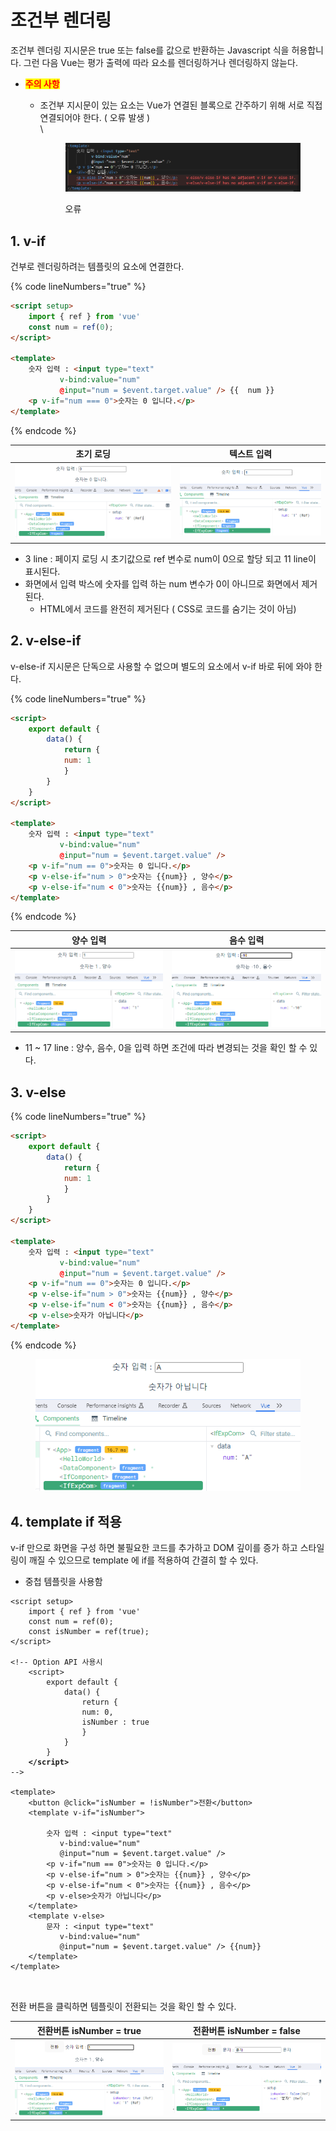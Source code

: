 # 조건부 렌더링

조건부 렌더링 지시문은 true 또는 false를 값으로 반환하는 Javascript 식을 허용합니다. 그런 다음 Vue는 평가 출력에 따라 요소를 렌더링하거나 렌더링하지 않늗다.

* <mark style="color:red;">**주의 사항**</mark>&#x20;
  *   조건부 지시문이 있는 요소는 Vue가 연결된 블록으로 간주하기 위해 서로 직접 연결되어야 한다. ( 오류 발생 )\
      \


      <figure><img src="../../../.gitbook/assets/image (205).png" alt=""><figcaption><p>오류 </p></figcaption></figure>

## 1. v-if

건부로 렌더링하려는 템플릿의 요소에 연결한다.

{% code lineNumbers="true" %}
```html
<script setup>
    import { ref } from 'vue'    
    const num = ref(0);
</script>

<template>   
    숫자 입력 : <input type="text"
           v-bind:value="num"
           @input="num = $event.target.value" /> {{  num }}
    <p v-if="num === 0">숫자는 0 입니다.</p> 
</template>
```
{% endcode %}

| 초기 로딩                                                                            | 텍스트 입력                                                                           |
| -------------------------------------------------------------------------------- | -------------------------------------------------------------------------------- |
| <img src="../../../.gitbook/assets/image (200).png" alt="" data-size="original"> | <img src="../../../.gitbook/assets/image (202).png" alt="" data-size="original"> |

* 3 line :  페이지 로딩 시 초기값으로 ref  변수로  num이  0으로 할당 되고 11 line이 표시된다.
* 화면에서 입력 박스에 숫자를 입력 하는 num 변수가 0이 아니므로 화면에서 제거 된다.
  * HTML에서 코드를 완전히 제거된다  ( CSS로 코드를 숨기는 것이 아님)

## 2. v-else-if

v-else-if 지시문은 단독으로 사용할 수 없으며 별도의 요소에서 v-if 바로 뒤에 와야 한다.

{% code lineNumbers="true" %}
```html
<script>
    export default {
        data() {
            return {
            num: 1
            }
        }
    }
</script>

<template>       
    숫자 입력 : <input type="text"
           v-bind:value="num"
           @input="num = $event.target.value" /> 
    <p v-if="num == 0">숫자는 0 입니다.</p>
    <p v-else-if="num > 0">숫자는 {{num}} , 양수</p>
    <p v-else-if="num < 0">숫자는 {{num}} , 음수</p>
</template>
```
{% endcode %}

| 양수 입력                                                                            | 음수 입력                                                                            |
| -------------------------------------------------------------------------------- | -------------------------------------------------------------------------------- |
| <img src="../../../.gitbook/assets/image (203).png" alt="" data-size="original"> | <img src="../../../.gitbook/assets/image (204).png" alt="" data-size="original"> |

* 11 \~ 17 line : 양수, 음수, 0을 입력 하면 조건에 따라 변경되는 것을 확인 할 수 있다.

## 3. v-else&#x20;

{% code lineNumbers="true" %}
```html
<script>
    export default {
        data() {
            return {
            num: 1
            }
        }
    }
</script>

<template>       
    숫자 입력 : <input type="text"
           v-bind:value="num"
           @input="num = $event.target.value" />
    <p v-if="num == 0">숫자는 0 입니다.</p> 
    <p v-else-if="num > 0">숫자는 {{num}} , 양수</p>
    <p v-else-if="num < 0">숫자는 {{num}} , 음수</p>
    <p v-else>숫자가 아닙니다</p>
</template>
```
{% endcode %}

<figure><img src="../../../.gitbook/assets/image (206).png" alt=""><figcaption></figcaption></figure>

## 4. template if 적용

v-if 만으로 화면을 구성 하면 불필요한 코드를 추가하고 DOM 깊이를 증가 하고 스타일링이 깨질 수 있으므로 template 에 if를 적용하여 간결히 할 수 있다.

* 중첩 템플릿을 사용함

<pre class="language-html"><code class="lang-html">&#x3C;script setup>
    import { ref } from 'vue'    
    const num = ref(0);
    const isNumber = ref(true);
&#x3C;/script>

&#x3C;!-- Option API 사용시
    &#x3C;script>
        export default {
            data() {
                return {
                num: 0,
                isNumber : true
                }
            }
        }
<strong>    &#x3C;/script> 
</strong>-->

&#x3C;template> 
    &#x3C;button @click="isNumber = !isNumber">전환&#x3C;/button>
    &#x3C;template v-if="isNumber">
        
        숫자 입력 : &#x3C;input type="text"
           v-bind:value="num"
           @input="num = $event.target.value" />
        &#x3C;p v-if="num == 0">숫자는 0 입니다.&#x3C;/p> 
        &#x3C;p v-else-if="num > 0">숫자는 {{num}} , 양수&#x3C;/p>
        &#x3C;p v-else-if="num &#x3C; 0">숫자는 {{num}} , 음수&#x3C;/p>
        &#x3C;p v-else>숫자가 아닙니다&#x3C;/p>
    &#x3C;/template>  
    &#x3C;template v-else>        
        문자 : &#x3C;input type="text"
           v-bind:value="num"
           @input="num = $event.target.value" /> {{num}}
    &#x3C;/template>     
&#x3C;/template>


</code></pre>

전환 버튼을 클릭하면 템플릿이 전환되는 것을 확인 할 수 있다.

| 전환버튼 isNumber = true                                                             | 전환버튼 isNumber = false                                                            |
| -------------------------------------------------------------------------------- | -------------------------------------------------------------------------------- |
| <img src="../../../.gitbook/assets/image (207).png" alt="" data-size="original"> | <img src="../../../.gitbook/assets/image (208).png" alt="" data-size="original"> |

